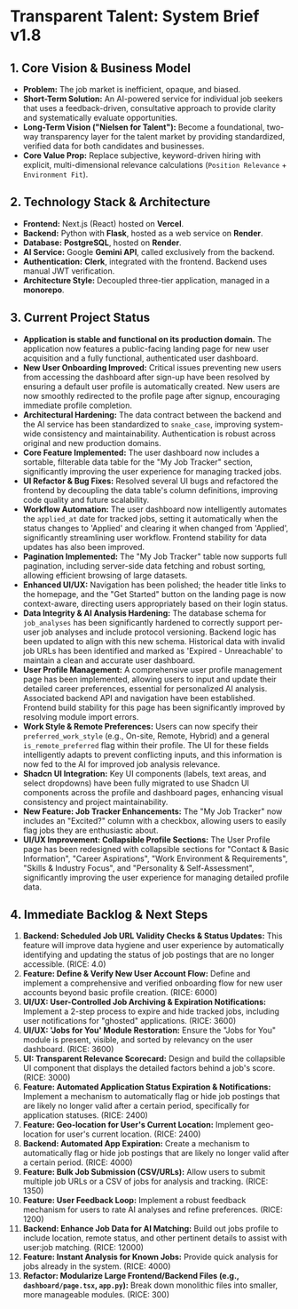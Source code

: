 # Transparent Talent: System Brief v1.8

## 1. Core Vision & Business Model
*   **Problem:** The job market is inefficient, opaque, and biased.
*   **Short-Term Solution:** An AI-powered service for individual job seekers that uses a feedback-driven, consultative approach to provide clarity and systematically evaluate opportunities.
*   **Long-Term Vision ("Nielsen for Talent"):** Become a foundational, two-way transparency layer for the talent market by providing standardized, verified data for both candidates and businesses.
*   **Core Value Prop:** Replace subjective, keyword-driven hiring with explicit, multi-dimensional relevance calculations (`Position Relevance` + `Environment Fit`).

## 2. Technology Stack & Architecture
*   **Frontend:** Next.js (React) hosted on **Vercel**.
*   **Backend:** Python with **Flask**, hosted as a web service on **Render**.
*   **Database:** **PostgreSQL**, hosted on **Render**.
*   **AI Service:** Google **Gemini API**, called exclusively from the backend.
*   **Authentication:** **Clerk**, integrated with the frontend. Backend uses manual JWT verification.
*   **Architecture Style:** Decoupled three-tier application, managed in a **monorepo**.

## 3. Current Project Status
*   **Application is stable and functional on its production domain.** The application now features a public-facing landing page for new user acquisition and a fully functional, authenticated user dashboard.
*   **New User Onboarding Improved:** Critical issues preventing new users from accessing the dashboard after sign-up have been resolved by ensuring a default user profile is automatically created. New users are now smoothly redirected to the profile page after signup, encouraging immediate profile completion.
*   **Architectural Hardening:** The data contract between the backend and the AI service has been standardized to `snake_case`, improving system-wide consistency and maintainability. Authentication is robust across original and new production domains.
*   **Core Feature Implemented:** The user dashboard now includes a sortable, filterable data table for the "My Job Tracker" section, significantly improving the user experience for managing tracked jobs.
*   **UI Refactor & Bug Fixes:** Resolved several UI bugs and refactored the frontend by decoupling the data table's column definitions, improving code quality and future scalability.
*   **Workflow Automation:** The user dashboard now intelligently automates the `applied_at` date for tracked jobs, setting it automatically when the status changes to 'Applied' and clearing it when changed from 'Applied', significantly streamlining user workflow. Frontend stability for data updates has also been improved.
*   **Pagination Implemented:** The "My Job Tracker" table now supports full pagination, including server-side data fetching and robust sorting, allowing efficient browsing of large datasets.
*   **Enhanced UI/UX:** Navigation has been polished; the header title links to the homepage, and the "Get Started" button on the landing page is now context-aware, directing users appropriately based on their login status.
*   **Data Integrity & AI Analysis Hardening:** The database schema for `job_analyses` has been significantly hardened to correctly support per-user job analyses and include protocol versioning. Backend logic has been updated to align with this new schema. Historical data with invalid job URLs has been identified and marked as 'Expired - Unreachable' to maintain a clean and accurate user dashboard.
*   **User Profile Management:** A comprehensive user profile management page has been implemented, allowing users to input and update their detailed career preferences, essential for personalized AI analysis. Associated backend API and navigation have been established. Frontend build stability for this page has been significantly improved by resolving module import errors.
*   **Work Style & Remote Preferences:** Users can now specify their `preferred_work_style` (e.g., On-site, Remote, Hybrid) and a general `is_remote_preferred` flag within their profile. The UI for these fields intelligently adapts to prevent conflicting inputs, and this information is now fed to the AI for improved job analysis relevance.
*   **Shadcn UI Integration:** Key UI components (labels, text areas, and select dropdowns) have been fully migrated to use Shadcn UI components across the profile and dashboard pages, enhancing visual consistency and project maintainability.
*   **New Feature: Job Tracker Enhancements:** The "My Job Tracker" now includes an "Excited?" column with a checkbox, allowing users to easily flag jobs they are enthusiastic about.
*   **UI/UX Improvement: Collapsible Profile Sections:** The User Profile page has been redesigned with collapsible sections for "Contact & Basic Information", "Career Aspirations", "Work Environment & Requirements", "Skills & Industry Focus", and "Personality & Self-Assessment", significantly improving the user experience for managing detailed profile data.

## 4. Immediate Backlog & Next Steps
1.  **Backend: Scheduled Job URL Validity Checks & Status Updates:** This feature will improve data hygiene and user experience by automatically identifying and updating the status of job postings that are no longer accessible. (RICE: 4.0)
2.  **Feature: Define & Verify New User Account Flow:** Define and implement a comprehensive and verified onboarding flow for new user accounts beyond basic profile creation. (RICE: 6000)
3.  **UI/UX: User-Controlled Job Archiving & Expiration Notifications:** Implement a 2-step process to expire and hide tracked jobs, including user notifications for "ghosted" applications. (RICE: 3600)
4.  **UI/UX: 'Jobs for You' Module Restoration:** Ensure the "Jobs for You" module is present, visible, and sorted by relevancy on the user dashboard. (RICE: 3600)
5.  **UI: Transparent Relevance Scorecard:** Design and build the collapsible UI component that displays the detailed factors behind a job's score. (RICE: 3000)
6.  **Feature: Automated Application Status Expiration & Notifications:** Implement a mechanism to automatically flag or hide job postings that are likely no longer valid after a certain period, specifically for application statuses. (RICE: 2400)
7.  **Feature: Geo-location for User's Current Location:** Implement geo-location for user's current location. (RICE: 2400)
8.  **Backend: Automated App Expiration:** Create a mechanism to automatically flag or hide job postings that are likely no longer valid after a certain period. (RICE: 4000)
9.  **Feature: Bulk Job Submission (CSV/URLs):** Allow users to submit multiple job URLs or a CSV of jobs for analysis and tracking. (RICE: 1350)
10. **Feature: User Feedback Loop:** Implement a robust feedback mechanism for users to rate AI analyses and refine preferences. (RICE: 1200)
11. **Backend: Enhance Job Data for AI Matching:** Build out jobs profile to include location, remote status, and other pertinent details to assist with user:job matching. (RICE: 12000)
12. **Feature: Instant Analysis for Known Jobs:** Provide quick analysis for jobs already in the system. (RICE: 4000)
13. **Refactor: Modularize Large Frontend/Backend Files (e.g., `dashboard/page.tsx`, `app.py`):** Break down monolithic files into smaller, more manageable modules. (RICE: 300)